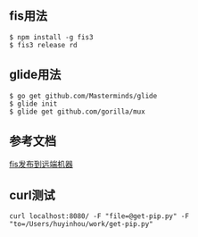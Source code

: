 ## fis用法
```
$ npm install -g fis3
$ fis3 release rd
```
## glide用法
```
$ go get github.com/Masterminds/glide
$ glide init
$ glide get github.com/gorilla/mux
```
## 参考文档
[fis发布到远端机器](http://fis.baidu.com/fis3/docs/beginning/debug.html#%E5%8F%91%E5%B8%83%E5%88%B0%E8%BF%9C%E7%AB%AF%E6%9C%BA%E5%99%A8)

## curl测试
```
curl localhost:8080/ -F "file=@get-pip.py" -F "to=/Users/huyinhou/work/get-pip.py"
```
